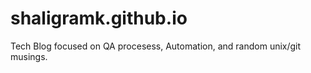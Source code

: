 # shaligramk.github.io
Tech Blog focused on QA procesess, Automation, and random unix/git musings. 
